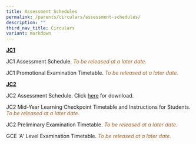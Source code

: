 ```yaml
---
title: Assessment Schedules
permalink: /parents/circulars/assessment-schedules/
description: ""
third_nav_title: Circulars
variant: markdown
---
```

**<u>JC1</u>**

JC1 Assessment Schedule. <font color="#A96324"><em>To be released at a later date.</em></font>
<!-- Click&nbsp;<a href="/files/2023%20jc1%20assessment%20schedule.pdf" target="_blank">here</a>&nbsp;for download. -->

JC1 Promotional Examination Timetable. <font color="#A96324"><em>To be released at a later date.</em></font>
<!--Click&nbsp;<a href="/files/Assessment/2023%20jc1%20promotional%20timetable.pdf" target="_blank">here</a>&nbsp;for download-->

**<u>JC2</u>**

JC2 Assessment Schedule. Click&nbsp;<a target="_blank" href="/files/Assessment/2024_jc2_assessment_schedule.pdf">here</a>&nbsp;for download.

JC2 Mid-Year Learning Checkpoint Timetable and Instructions for Students. <font color="#A96324"><em>To be released at a later date.</em></font>
<!--Click&nbsp;<a href="/files/Assessment/jc2_mya_timetable_2023.pdf" target="_blank">here</a>&nbsp;for download.-->
  
JC2 Preliminary Examination Timetable. <font color="#A96324"><em>To be released at a later date.</em></font>
<!--Click&nbsp;<a href="/files/Assessment/2023%20jc2%20prelim%20timetable.pdf" target="_blank">here</a>&nbsp;for download. (Updated 15 Aug)-->

GCE 'A' Level Examination Timetable. <font color="#A96324"><em>To be released at a later date.</em></font>